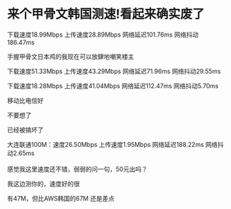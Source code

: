 # 来个甲骨文韩国测速!看起来确实废了


下载速度18.99Mbps 上传速度28.89Mbps 网络延迟101.76ms 网络抖动186.47ms

手握甲骨文日本鸡的我现在可以放肆地嘲笑楼主<img src="static/image/smiley/default/lol.gif" smilieid="12" border="0" alt="" /><br />
<img id="aimg_F638Q" onclick="zoom(this, this.src, 0, 0, 0)" class="zoom" src="https://s1.ax1x.com/2020/10/26/BuK4GF.jpg" onmouseover="img_onmouseoverfunc(this)" onload="thumbImg(this)" border="0" alt="" /><br />
<img id="aimg_i11Nn" onclick="zoom(this, this.src, 0, 0, 0)" class="zoom" src="https://s1.ax1x.com/2020/10/26/BuK524.jpg" onmouseover="img_onmouseoverfunc(this)" onload="thumbImg(this)" border="0" alt="" /><img id="aimg_tANeP" onclick="zoom(this, this.src, 0, 0, 0)" class="zoom" src="https://cdn.jsdelivr.net/gh/hishis/forum-master/public/images/patch.gif" onmouseover="img_onmouseoverfunc(this)" onload="thumbImg(this)" border="0" alt="" />

下载速度51.33Mbps 上传速度43.29Mbps 网络延迟71.96ms 网络抖动29.55ms

下载速度18.28Mbps 上传速度41.04Mbps 网络延迟112.47ms 网络抖动5.70ms

移动比电信好

不要想了

已经被搞坏了

大连联通100M：速度26.50Mbps 上传速度1.95Mbps 网络延迟188.22ms 网络抖动2.65ms<br />
<br />
感觉我这里速度还不错，弱弱的问一句，50元出吗？

我这边测你的，速度好的很

有47M，但比AWS韩国的67M 还是差点

